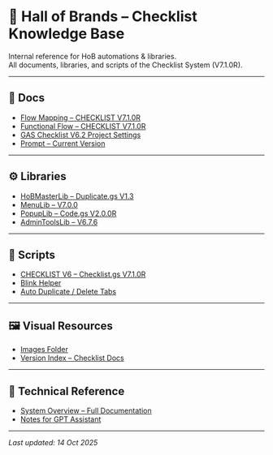 # 🧭 Hall of Brands – Checklist Knowledge Base
Internal reference for HoB automations & libraries.  
All documents, libraries, and scripts of the Checklist System (V7.1.0R).

---

## 📁 Docs
- [Flow Mapping – CHECKLIST V7.1.0R](./docs/Flow%20Mapping_CHECKLIST_V7.1.0R.MD)
- [Functional Flow – CHECKLIST V7.1.0R](./docs/Functional%20Flow_CHECKLIST_V7.1.0R.MD)
- [GAS Checklist V6.2 Project Settings](./docs/GAS%20Checklist_V6.2_Project_Settings.MD)
- [Prompt – Current Version](./docs/Prompt_Current.md)

---

## ⚙️ Libraries
- [HoBMasterLib – Duplicate.gs V1.3](./libraries/A.%20HoBMasterLib%20-%20Duplicate.gsV1.3.MD)
- [MenuLib – V7.0.0](./libraries/B.%20MenuLib%20-%20MenuLib.gs%20_V7.0.0.MD)
- [PopupLib – Code.gs V2.0.0R](./libraries/C.%20PopupLib%20-%20Code.gs_V2.0.0R.MD)
- [AdminToolsLib – V6.7.6](./libraries/D.%20AdminToolsLib%20-%20AdminToolsLib.gs_V6.7.6.MD)

---

## 🧩 Scripts
- [CHECKLIST V6 – Checklist.gs V7.1.0R](./scripts/1.%20CHECKLIST%20V6%20-%20Checklist.gs_V7.1.0R.MD)
- [Blink Helper](./scripts/Blink%20Helper.MD)
- [Auto Duplicate / Delete Tabs](./scripts/Auto%20Duplicate%20Delete%20Tabs.MD)

---

## 🖼️ Visual Resources
- [Images Folder](./docs/Images/)
- [Version Index – Checklist Docs](./INDEX_Checklist_Docs.md)

---

## 📘 Technical Reference
- [System Overview – Full Documentation](./SYSTEM_OVERVIEW.md)
- [Notes for GPT Assistant](./notes_for_gpt.md)

---

_Last updated: 14 Oct 2025_
